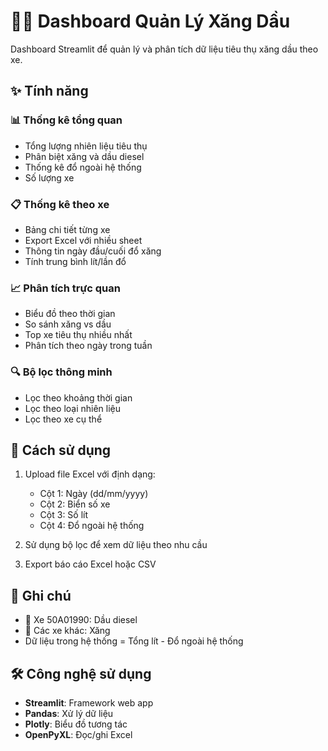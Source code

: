 # 🚗⛽ Dashboard Quản Lý Xăng Dầu

Dashboard Streamlit để quản lý và phân tích dữ liệu tiêu thụ xăng dầu theo xe.

## ✨ Tính năng

### 📊 **Thống kê tổng quan**
- Tổng lượng nhiên liệu tiêu thụ
- Phân biệt xăng và dầu diesel
- Thống kê đổ ngoài hệ thống
- Số lượng xe

### 📋 **Thống kê theo xe**
- Bảng chi tiết từng xe
- Export Excel với nhiều sheet
- Thông tin ngày đầu/cuối đổ xăng
- Tính trung bình lít/lần đổ

### 📈 **Phân tích trực quan**
- Biểu đồ theo thời gian
- So sánh xăng vs dầu
- Top xe tiêu thụ nhiều nhất
- Phân tích theo ngày trong tuần

### 🔍 **Bộ lọc thông minh**
- Lọc theo khoảng thời gian
- Lọc theo loại nhiên liệu
- Lọc theo xe cụ thể

## 🚀 Cách sử dụng

1. Upload file Excel với định dạng:
   - Cột 1: Ngày (dd/mm/yyyy)
   - Cột 2: Biển số xe
   - Cột 3: Số lít
   - Cột 4: Đổ ngoài hệ thống

2. Sử dụng bộ lọc để xem dữ liệu theo nhu cầu

3. Export báo cáo Excel hoặc CSV

## 📝 Ghi chú
- 🚛 Xe 50A01990: Dầu diesel
- 🚗 Các xe khác: Xăng
- Dữ liệu trong hệ thống = Tổng lít - Đổ ngoài hệ thống

## 🛠️ Công nghệ sử dụng
- **Streamlit**: Framework web app
- **Pandas**: Xử lý dữ liệu
- **Plotly**: Biểu đồ tương tác
- **OpenPyXL**: Đọc/ghi Excel